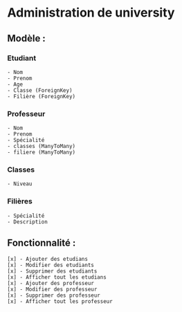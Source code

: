 # Administration de university
## Modèle :

  ### Etudiant
    - Nom
    - Prenom 
    - Age
    - Classe (ForeignKey)
    - Filière (ForeignKey)

  ### Professeur
    - Nom
    - Prenom
    - Spécialité
    - classes (ManyToMany)
    - filiere (ManyToMany)

  ### Classes 
    - Niveau

  ### Filières 
    - Spécialité
    - Description

## Fonctionnalité :
    [x] - Ajouter des etudians
    [x] - Modifier des etudiants
    [x] - Supprimer des etudiants
    [x] - Afficher tout les etudians
    [x] - Ajouter des professeur
    [x] - Modifier des professeur
    [x] - Supprimer des professeur
    [x] - Afficher tout les professeur